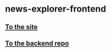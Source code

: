 # news-explorer-frontend
## [To the site](https://api.news-explorer-valerie-v.students.nomoredomainssbs.ru)
## [To the backend repo](https://github.com/Valerie-Volfman/news-explorer-api.git)